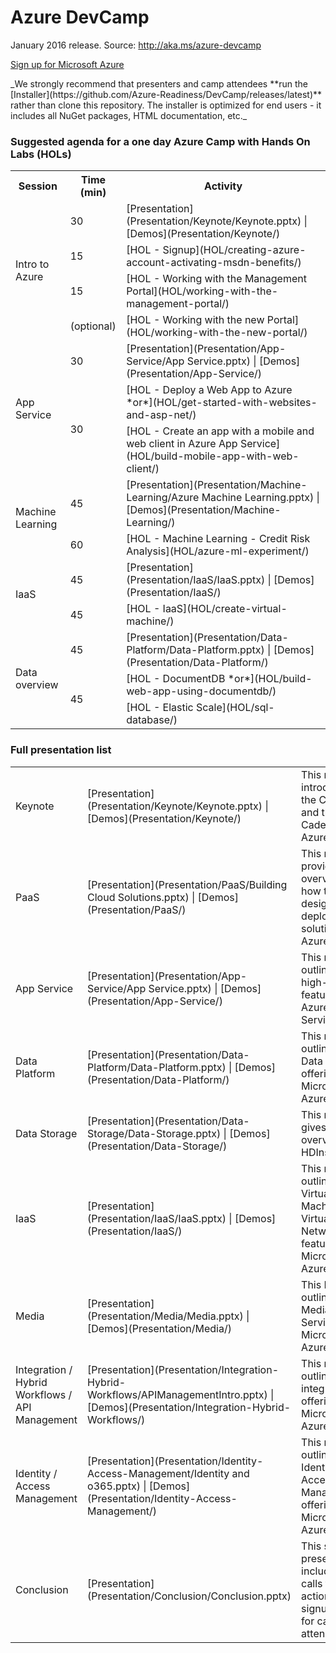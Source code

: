 ﻿<html lang="en">
   <head>
      <meta charset="utf-8">
      <meta http-equiv="X-UA-Compatible" content="IE=edge">
      <meta name="viewport" content="width=device-width, initial-scale=1">
      <title>Azure Readiness: DevCamp</title>
	  <link rel="stylesheet" href="style.css">
   </head>
   <body id="home">
      <div class="container">
         <div class="jumbotron">
            <h1>Azure DevCamp</h1>
            <p>January 2016 release. Source: <a href="http://aka.ms/azure-devcamp">http://aka.ms/azure-devcamp</a></p>
            <p>
               <a href="http://aka.ms/CloudCamp-AzureTrial" class="btn btn-success">Sign up for Microsoft Azure</a>
            </p>
            <div class="hidden">_We strongly recommend that presenters and camp attendees **run the [Installer](https://github.com/Azure-Readiness/DevCamp/releases/latest)** 
            rather than clone this repository. The installer is optimized for end users - it includes all NuGet packages, HTML documentation, etc._</div>
         </div>
         <div class="panel panel-default">
            <div class="panel-heading">
               <h3 class="panel-title">Suggested agenda for a one day Azure Camp with Hands On Labs (HOLs)</h3>
            </div>
            <div class="panel-body">
               <table class="table table-bordered table-hover">
                  <col>
                  <col>
                  <col>
                  <tr>
                     <th>Session</th>
                     <th>Time (min)</th>
                     <th>Activity</th>
                  </tr>
                  <tr>
                     <td rowspan=4>Intro to Azure</td>
                     <td>30</td>
                     <td>[Presentation](Presentation/Keynote/Keynote.pptx) | [Demos](Presentation/Keynote/)</td>
                  </tr>
                  <tr>
                     <td>15</td>
                     <td>[HOL - Signup](HOL/creating-azure-account-activating-msdn-benefits/)</td>
                  </tr>
                  <tr>
                     <td>15</td>
                     <td>[HOL - Working with the Management Portal](HOL/working-with-the-management-portal/)</td>
                  </tr>
                  <tr>
                     <td>(optional)</td>
                     <td>[HOL - Working with the new Portal](HOL/working-with-the-new-portal/)</td>
                  </tr>
                  <tr>
                     <td rowspan=3>App Service</td>
                     <td>30</td>
                     <td>[Presentation](Presentation/App-Service/App Service.pptx) | [Demos](Presentation/App-Service/)</td>
                  </tr>
                  <tr>
                     <td rowspan=2>30</td>
                     <td>[HOL - Deploy a Web App to Azure *or*](HOL/get-started-with-websites-and-asp-net/)</td>
                  </tr>
                  <tr>
                     <td>[HOL - Create an app with a mobile and web client in Azure App Service](HOL/build-mobile-app-with-web-client/)</td>
                  </tr>
                  <tr>
                     <td rowspan=2>Machine Learning</td>
                     <td>45</td>
                     <td>[Presentation](Presentation/Machine-Learning/Azure Machine Learning.pptx) | [Demos](Presentation/Machine-Learning/)</td>
                  </tr>
                  <tr>
                     <td>60</td>
                     <td>[HOL - Machine Learning - Credit Risk Analysis](HOL/azure-ml-experiment/)</td>
                  </tr>
                  <tr>
                     <td rowspan=2>IaaS</td>
                     <td>45</td>
                     <td>[Presentation](Presentation/IaaS/IaaS.pptx) | [Demos](Presentation/IaaS/)</td>
                  </tr>
                  <tr>
                     <td>45</td>
                     <td>[HOL - IaaS](HOL/create-virtual-machine/)</td>
                  </tr>
                  <tr>
                     <td rowspan=3>Data overview</td>
                     <td>45</td>
                     <td>[Presentation](Presentation/Data-Platform/Data-Platform.pptx) | [Demos](Presentation/Data-Platform/)</td>
                  </tr>
                  <tr>
                     <td rowspan=2>45</td>
                     <td>[HOL - DocumentDB *or*](HOL/build-web-app-using-documentdb/)</td>
                  </tr>
                  <tr>
                     <td>[HOL - Elastic Scale](HOL/sql-database/)</td>
                  </tr>
               </table>
            </div>
         </div>
         <div class="panel panel-default">
            <div class="panel-heading">
               <h3 class="panel-title">Full presentation list</h3>
            </div>
            <div class="panel-body">
               <table class="table table-bordered table-striped table-hover">
					<tr>
					   <td>Keynote</td>
					   <td>[Presentation](Presentation/Keynote/Keynote.pptx) | [Demos](Presentation/Keynote/)</td>
					   <td>This module introduces the Cloud and the Cadence of Azure.</td>
					</tr>
					<tr>
					   <td>PaaS</td>
					   <td>[Presentation](Presentation/PaaS/Building Cloud Solutions.pptx) | [Demos](Presentation/PaaS/)</td>
					   <td>This module provides an overview of how to design and deploy cloud solutions on Azure.</td>
					</tr>
					<tr>
					   <td>App Service</td>
					   <td>[Presentation](Presentation/App-Service/App Service.pptx) | [Demos](Presentation/App-Service/)</td>
					   <td>This module outlines the high-level features of Azure App Service</td>
					</tr>
					<tr>
					   <td>Data Platform</td>
					   <td>[Presentation](Presentation/Data-Platform/Data-Platform.pptx) | [Demos](Presentation/Data-Platform/)</td>
					   <td>This module outlines the Data offerings on Microsoft Azure</td>
					</tr>
					<tr>
					   <td>Data Storage</td>
					   <td>[Presentation](Presentation/Data-Storage/Data-Storage.pptx) | [Demos](Presentation/Data-Storage/)</td>
					   <td>This module gives an overview of HDInsight</td>
					</tr>
					<tr>
					   <td>IaaS</td>
					   <td>[Presentation](Presentation/IaaS/IaaS.pptx) | [Demos](Presentation/IaaS/)</td>
					   <td>This module outlines the Virtual Machine and Virtual Network features of Microsoft Azure</td>
					</tr>
					<tr>
					   <td>Media</td>
					   <td>[Presentation](Presentation/Media/Media.pptx) | [Demos](Presentation/Media/)</td>
					   <td>This Module outlines the Media Service on Microsoft Azure.</td>
					</tr>
					<tr>
					   <td>Integration / Hybrid Workflows / API Management</td>
					   <td>[Presentation](Presentation/Integration-Hybrid-Workflows/APIManagementIntro.pptx) | [Demos](Presentation/Integration-Hybrid-Workflows/)</td>
					   <td>This module outlines the integration offerings on Microsoft Azure</td>
					</tr>
					<tr>
					   <td>Identity / Access Management</td>
					   <td>[Presentation](Presentation/Identity-Access-Management/Identity and o365.pptx) | [Demos](Presentation/Identity-Access-Management/)</td>
					   <td>This module outlines the Identity and Access Management offerings on Microsoft Azure</td>
					</tr>
					<tr>
					   <td>Conclusion</td>
					   <td>[Presentation](Presentation/Conclusion/Conclusion.pptx)</td>
					   <td>This short presentation includes calls to action and signup links for camp attendees</td>
					</tr>
				 </table>
			</div>
      </div>
   </body>
</html>
